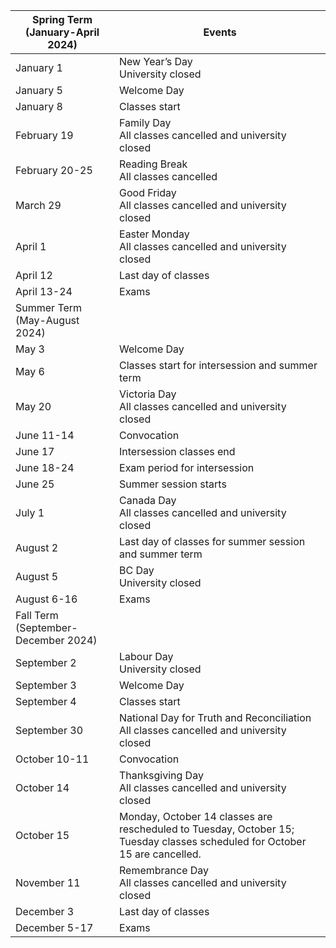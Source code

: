 | Spring Term (January-April 2024)   | Events                                                       |
| ---------------------------------- | ------------------------------------------------------------ |
| January 1                          | New Year’s Day<br>University closed                          |
| January 5                          | Welcome Day                                                  |
| January 8                          | Classes start                                                |
| February 19                        | Family Day<br>All classes cancelled and university closed    |
| February 20-25                     | Reading Break<br>All classes cancelled                       |
| March 29                           | Good Friday<br>All classes cancelled and university closed   |
| April 1                            | Easter Monday<br>All classes cancelled and university closed |
| April 12                           | Last day of classes                                           |
| April 13-24                        | Exams                                                        |
| Summer Term (May-August 2024)      |                                                              |
| May 3                              | Welcome Day                                                  |
| May 6                              | Classes start for intersession and summer term               |
| May 20                             | Victoria Day<br>All classes cancelled and university closed  |
| June 11-14                         | Convocation                                                  |
| June 17                            | Intersession classes end                                      |
| June 18-24                         | Exam period for intersession                                 |
| June 25                            | Summer session starts                                        |
| July 1                             | Canada Day<br>All classes cancelled and university closed    |
| August 2                           | Last day of classes for summer session and summer term       |
| August 5                           | BC Day<br>University closed                                  |
| August 6-16                        | Exams                                                        |
| Fall Term (September-December 2024)|                                                              |
| September 2                        | Labour Day<br>University closed                              |
| September 3                        | Welcome Day                                                  |
| September 4                        | Classes start                                                |
| September 30                       | National Day for Truth and Reconciliation<br>All classes cancelled and university closed |
| October 10-11                      | Convocation                                                  |
| October 14                         | Thanksgiving Day<br>All classes cancelled and university closed |
| October 15                         | Monday, October 14 classes are rescheduled to Tuesday, October 15; Tuesday classes scheduled for October 15 are cancelled. |
| November 11                        | Remembrance Day<br>All classes cancelled and university closed |
| December 3                         | Last day of classes                                           |
| December 5-17                      | Exams                                                        |
